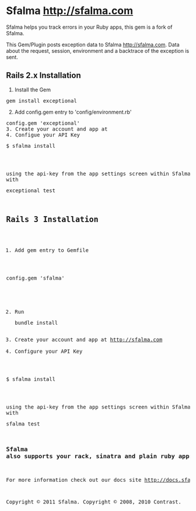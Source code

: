 # Sfalma <http://sfalma.com>

Sfalma helps you track errors in your Ruby apps, this gem is a fork of Sfalma.

This Gem/Plugin posts exception data to Sfalma <http://sfalma.com>. Data about the request, session, environment and a backtrace of the exception is sent.

## Rails 2.x Installation

1. Install the Gem
<pre>gem install exceptional</pre>
2. Add config.gem entry to 'config/environment.rb'
<pre>config.gem 'exceptional'
3. Create your account and app at <http://sfalma.com>
4. Configue your API Key
<pre>$ sfalma install <api-key></pre>
using the api-key from the app settings screen within Sfalma
5. Test with <pre>exceptional test</pre>

## Rails 3 Installation

1. Add  gem entry to Gemfile
<pre>config.gem 'sfalma'</pre>
2. Run <pre>bundle install</pre>
3. Create your account and app at <http://sfalma.com>
4. Configure your API Key
<pre>$ sfalma install <api-key></pre>
using the api-key from the app settings screen within Sfalma
5. Test with <pre>sfalma test</pre>


### Sfalma also supports your rack, sinatra and plain ruby apps
For more information check out our docs site <http://docs.sfalma.com>

Copyright © 2011 Sfalma.
Copyright © 2008, 2010 Contrast.